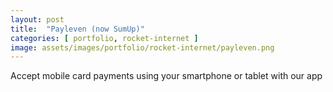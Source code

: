 ```yaml
---
layout: post
title:  "Payleven (now SumUp)"
categories: [ portfolio, rocket-internet ]
image: assets/images/portfolio/rocket-internet/payleven.png
---
```

Accept mobile card payments using your smartphone or tablet with our app